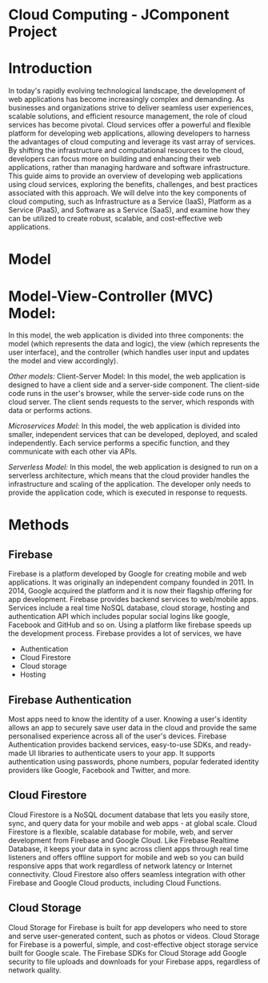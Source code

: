 
# Cloud Computing - JComponent Project

# Introduction

In today's rapidly evolving technological landscape, the development of web applications has become increasingly complex and demanding. As businesses and organizations strive to deliver seamless user experiences, scalable solutions, and efficient resource management, the role of cloud services has become pivotal. Cloud services offer a powerful and flexible platform for developing web applications, allowing developers to harness the advantages of cloud computing and leverage its vast array of services. By shifting the infrastructure and computational resources to the cloud, developers can focus more on building and enhancing their web applications, rather than managing hardware and software infrastructure. This guide aims to provide an overview of developing web applications using cloud services, exploring the  benefits, challenges, and best practices associated with this approach. We will delve  into the key components of cloud computing, such as Infrastructure as a Service (IaaS), Platform as a Service (PaaS), and Software as a Service (SaaS), and examine how they can be utilized to create robust, scalable, and cost-effective web applications.

# Model
# Model-View-Controller (MVC) Model:
In this model, the web application is divided into three components: the model (which represents the data and logic), the view (which represents the user interface), and the controller (which handles user input and updates the model and view accordingly). 

*Other models:*
Client-Server Model: In this model, the web application is designed to have a client side and a server-side component. The client-side code runs in the user's browser, while the server-side code runs on the cloud server. The client sends requests to the server, which responds with data or performs actions. 

*Microservices Model:* In this model, the web application is divided into smaller, independent services that can be developed, deployed, and scaled independently. Each service performs a specific function, and they communicate with each other via APIs. 

*Serverless Model:* In this model, the web application is designed to run on a serverless architecture, which means that the cloud provider handles the infrastructure and scaling of the application. The developer only needs to provide the application code, which is executed in response to requests.

# Methods
## Firebase
Firebase is a platform developed by Google for creating mobile and web applications. It was originally an independent company founded in 2011. In 2014, Google acquired the platform and it is now their flagship offering for app development. Firebase provides backend services to web/mobile apps. Services include a real time NoSQL database, cloud storage, hosting and authentication API which includes popular social logins like google, Facebook and GitHub and so on. Using a platform like firebase speeds up the development process.
Firebase provides a lot of services, we have
 - Authentication
 - Cloud Firestore
 - Cloud storage
 - Hosting 
## Firebase Authentication 
Most apps need to know the identity of a user. Knowing a user's identity allows an app to securely save user data in the cloud and provide the same personalised experience across all of the user's devices. Firebase Authentication provides backend services, easy-to-use SDKs, and ready-made UI libraries to authenticate users to your app. It supports authentication using passwords, phone numbers, popular federated identity providers like Google, Facebook and Twitter, and more.
## Cloud Firestore 
Cloud Firestore is a NoSQL document database that lets you easily store, sync, and query data for your mobile and web apps - at global scale. Cloud Firestore is a flexible, scalable database for mobile, web, and server development from Firebase and Google Cloud. Like Firebase Realtime Database, it keeps your data in sync across client apps through real time listeners and offers offline support for mobile and web so you can build responsive apps that work regardless of network latency or Internet connectivity. Cloud Firestore also offers seamless integration with other Firebase and Google Cloud products, including Cloud Functions. 
## Cloud Storage 
Cloud Storage for Firebase is built for app developers who need to store and serve user-generated content, such as photos or videos. Cloud Storage for Firebase is a powerful, simple, and cost-effective object storage service built for Google scale. The Firebase SDKs for Cloud Storage add Google security to file uploads and downloads for your Firebase apps, regardless of network quality.
